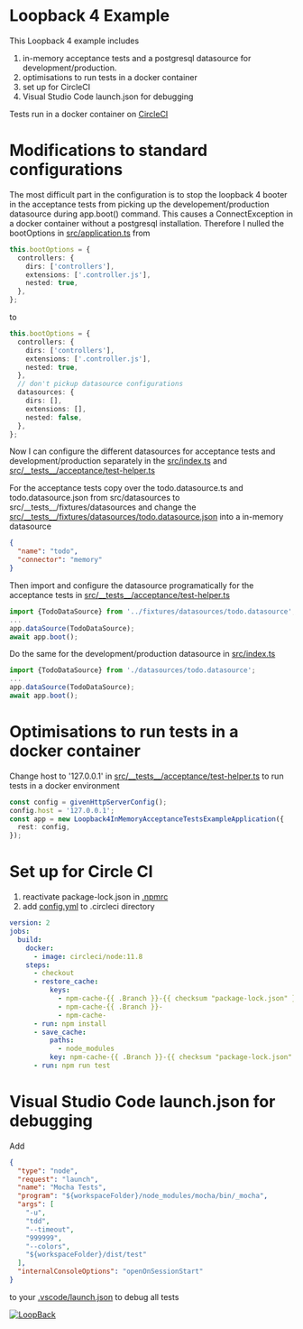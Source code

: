 # Loopback 4 Example

This Loopback 4 example includes

1. in-memory acceptance tests and a postgresql datasource for development/production.
2. optimisations to run tests in a docker container
3. set up for CircleCI
4. Visual Studio Code launch.json for debugging

Tests run in a docker container on [CircleCI](https://circleci.com)

# Modifications to standard configurations

The most difficult part in the configuration is to stop the loopback 4 booter in the acceptance tests from picking up the developement/production datasource during app.boot() command. This causes a ConnectException in a docker container without a postgresql installation.
Therefore I nulled the bootOptions in [src/application.ts](https://github.com/mathiasarens/loopback4-acceptance-tests-with-in-memory-sql-database-docker-example/blob/master/src/application.ts) from

```typescript
this.bootOptions = {
  controllers: {
    dirs: ['controllers'],
    extensions: ['.controller.js'],
    nested: true,
  },
};
```

to

```typescript
this.bootOptions = {
  controllers: {
    dirs: ['controllers'],
    extensions: ['.controller.js'],
    nested: true,
  },
  // don't pickup datasource configurations
  datasources: {
    dirs: [],
    extensions: [],
    nested: false,
  },
};
```

Now I can configure the different datasources for acceptance tests and development/production separately in the [src/index.ts](https://github.com/mathiasarens/loopback4-acceptance-tests-with-in-memory-sql-database-docker-example/blob/master/src/index.ts) and [src/\_\_tests\_\_/acceptance/test-helper.ts](https://github.com/mathiasarens/loopback4-acceptance-tests-with-in-memory-sql-database-docker-example/blob/master/src/__tests__/acceptance/test-helper.ts)

For the acceptance tests copy over the todo.datasource.ts and todo.datasource.json from src/datasources to src/\_\_tests\_\_/fixtures/datasources and change the [src/\_\_tests\_\_/fixtures/datasources/todo.datasource.json](https://github.com/mathiasarens/loopback4-acceptance-tests-with-in-memory-sql-database-docker-example/blob/master/src/__tests__/fixtures/datasources/todo.datasource.json) into a in-memory datasource

```json
{
  "name": "todo",
  "connector": "memory"
}
```

Then import and configure the datasource programatically for the acceptance tests in [src/\_\_tests\_\_/acceptance/test-helper.ts](https://github.com/mathiasarens/loopback4-acceptance-tests-with-in-memory-sql-database-docker-example/blob/master/src/__tests__/acceptance/test-helper.ts)

```typescript
import {TodoDataSource} from '../fixtures/datasources/todo.datasource';
...
app.dataSource(TodoDataSource);
await app.boot();
```

Do the same for the development/production datasource in [src/index.ts](https://github.com/mathiasarens/loopback4-acceptance-tests-with-in-memory-sql-database-docker-example/blob/master/src/index.ts)

```typescript
import {TodoDataSource} from './datasources/todo.datasource';
...
app.dataSource(TodoDataSource);
await app.boot();
```

# Optimisations to run tests in a docker container

Change host to '127.0.0.1' in
[src/\_\_tests\_\_/acceptance/test-helper.ts](https://github.com/mathiasarens/loopback4-acceptance-tests-with-in-memory-sql-database-docker-example/blob/master/src/__tests__/acceptance/test-helper.ts) to run tests in a docker environment

```typescript
const config = givenHttpServerConfig();
config.host = '127.0.0.1';
const app = new Loopback4InMemoryAcceptanceTestsExampleApplication({
  rest: config,
});
```

# Set up for Circle CI

1. reactivate package-lock.json in [.npmrc](https://github.com/mathiasarens/loopback4-acceptance-tests-with-in-memory-sql-database-docker-example/blob/master/.npmrc)
2. add [config.yml](https://github.com/mathiasarens/loopback4-acceptance-tests-with-in-memory-sql-database-docker-example/blob/master/.circleci/config.yml) to .circleci directory

```yaml
version: 2
jobs:
  build:
    docker:
      - image: circleci/node:11.8
    steps:
      - checkout
      - restore_cache:
          keys:
            - npm-cache-{{ .Branch }}-{{ checksum "package-lock.json" }}
            - npm-cache-{{ .Branch }}-
            - npm-cache-
      - run: npm install
      - save_cache:
          paths:
            - node_modules
          key: npm-cache-{{ .Branch }}-{{ checksum "package-lock.json" }}
      - run: npm run test
```

# Visual Studio Code launch.json for debugging

Add

```json
{
  "type": "node",
  "request": "launch",
  "name": "Mocha Tests",
  "program": "${workspaceFolder}/node_modules/mocha/bin/_mocha",
  "args": [
    "-u",
    "tdd",
    "--timeout",
    "999999",
    "--colors",
    "${workspaceFolder}/dist/test"
  ],
  "internalConsoleOptions": "openOnSessionStart"
}
```

to your [.vscode/launch.json]() to debug all tests

[![LoopBack](<https://github.com/strongloop/loopback-next/raw/master/docs/site/imgs/branding/Powered-by-LoopBack-Badge-(blue)-@2x.png>)](http://loopback.io/)
